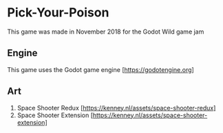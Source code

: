 # Pick-Your-Poison
This game was made in November 2018 for the Godot Wild game jam
## Engine
This game uses the Godot game engine [https://godotengine.org]
## Art
1. Space Shooter Redux [https://kenney.nl/assets/space-shooter-redux]
2. Space Shooter Extension [https://kenney.nl/assets/space-shooter-extension]
